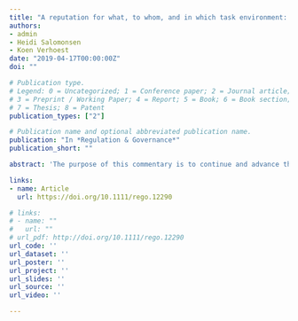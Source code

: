 ```yaml
---
title: "A reputation for what, to whom, and in which task environment: A commentary"
authors:
- admin
- Heidi Salomonsen
- Koen Verhoest
date: "2019-04-17T00:00:00Z"
doi: ""

# Publication type.
# Legend: 0 = Uncategorized; 1 = Conference paper; 2 = Journal article;
# 3 = Preprint / Working Paper; 4 = Report; 5 = Book; 6 = Book section;
# 7 = Thesis; 8 = Patent
publication_types: ["2"]

# Publication name and optional abbreviated publication name.
publication: "In *Regulation & Governance*"
publication_short: ""

abstract: 'The purpose of this commentary is to continue and advance the discussion on the relevance of a reputational approach in the fields of regulation and governance. The authors build on Capelos et al.’s (2016) important study in Regulation & Governance, and discuss several themes that had until then received fairly little empirical and comparative attention in the reputation literature: the dimensionality of reputation, reputation as an audience‐based approach, and the role of the task environment. The commentary reviews the literature, provides a clear account of extant approaches, and sets out pressing questions for future research.'

links:
- name: Article
  url: https://doi.org/10.1111/rego.12290

# links:
# - name: ""
#   url: ""
# url_pdf: http://doi.org/10.1111/rego.12290
url_code: ''
url_dataset: ''
url_poster: ''
url_project: ''
url_slides: ''
url_source: ''
url_video: ''

---
```

